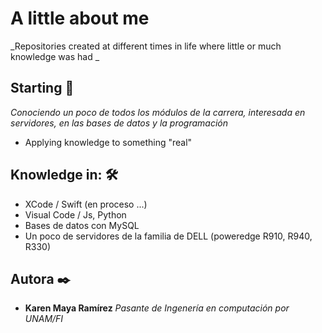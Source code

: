 # A little about me

_Repositories created at different times in life where little or much knowledge was had _

## Starting 🚀

_Conociendo un poco de todos los módulos de la carrera, interesada en servidores, en las bases de datos y la programación_
* Applying knowledge to something "real"

## Knowledge in: 🛠️

* XCode / Swift (en proceso ...)
* Visual Code / Js, Python
* Bases de datos con MySQL
* Un poco de servidores de la familia de DELL (poweredge R910, R940, R330)

## Autora ✒️

* **Karen Maya Ramírez** 
_Pasante de Ingenería en computación por UNAM/FI_
